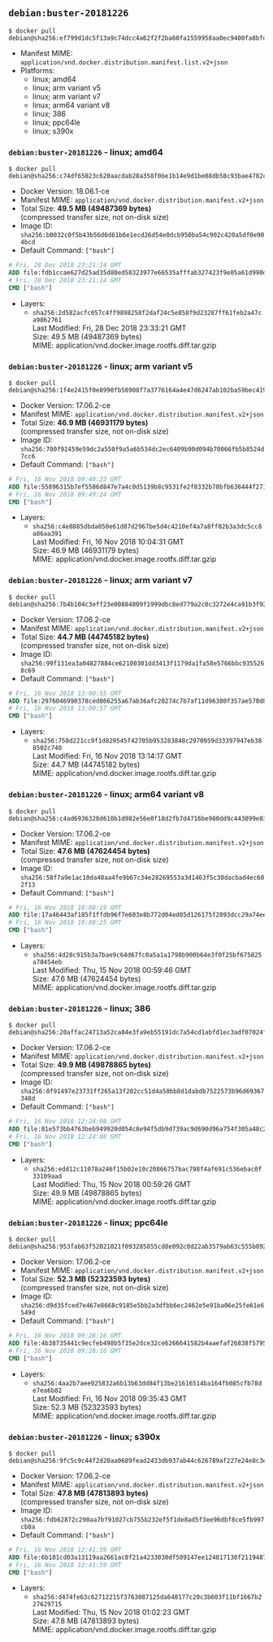 ## `debian:buster-20181226`

```console
$ docker pull debian@sha256:ef799d1dc5f13a9c74dcc4a62f2f2ba60fa1559958aa0ec9400fa8bfdcadf04b
```

-	Manifest MIME: `application/vnd.docker.distribution.manifest.list.v2+json`
-	Platforms:
	-	linux; amd64
	-	linux; arm variant v5
	-	linux; arm variant v7
	-	linux; arm64 variant v8
	-	linux; 386
	-	linux; ppc64le
	-	linux; s390x

### `debian:buster-20181226` - linux; amd64

```console
$ docker pull debian@sha256:c74df65023c620aacdab28a358f0be1b14e9d1be08db58c93bae4782c51aa24e
```

-	Docker Version: 18.06.1-ce
-	Manifest MIME: `application/vnd.docker.distribution.manifest.v2+json`
-	Total Size: **49.5 MB (49487369 bytes)**  
	(compressed transfer size, not on-disk size)
-	Image ID: `sha256:b0032c0f5b43b56d6d61b6e1ecd26d54e0dcb950ba54c902c420a5df0e904bcd`
-	Default Command: `["bash"]`

```dockerfile
# Fri, 28 Dec 2018 23:21:14 GMT
ADD file:fdb1ccae627d25ad35d80ed58323977e66535afffab327423f9e05a61d990d55 in / 
# Fri, 28 Dec 2018 23:21:14 GMT
CMD ["bash"]
```

-	Layers:
	-	`sha256:2d582acfc057c4ff9898258f2daf24c5e858f9d23287ff61feb2a47ca9862761`  
		Last Modified: Fri, 28 Dec 2018 23:33:21 GMT  
		Size: 49.5 MB (49487369 bytes)  
		MIME: application/vnd.docker.image.rootfs.diff.tar.gzip

### `debian:buster-20181226` - linux; arm variant v5

```console
$ docker pull debian@sha256:1f4e2415f0e8990fb58908f7a3776164a4e47d6247ab102ba59bec4192300913
```

-	Docker Version: 17.06.2-ce
-	Manifest MIME: `application/vnd.docker.distribution.manifest.v2+json`
-	Total Size: **46.9 MB (46931179 bytes)**  
	(compressed transfer size, not on-disk size)
-	Image ID: `sha256:700f92459e59dc2a550f9a5a6b534dc2ec6409b90d094b70066fb5b8524d7cc6`
-	Default Command: `["bash"]`

```dockerfile
# Fri, 16 Nov 2018 09:49:23 GMT
ADD file:55896315b7ef5586d847e7a4c0d5139b8c9531fe2f8332b78bfb636444f271bc in / 
# Fri, 16 Nov 2018 09:49:24 GMT
CMD ["bash"]
```

-	Layers:
	-	`sha256:c4e8885dbda050e61d87d2967be5d4c4210ef4a7a8ff02b3a3dc5cc8a86aa391`  
		Last Modified: Fri, 16 Nov 2018 10:04:31 GMT  
		Size: 46.9 MB (46931179 bytes)  
		MIME: application/vnd.docker.image.rootfs.diff.tar.gzip

### `debian:buster-20181226` - linux; arm variant v7

```console
$ docker pull debian@sha256:7b4b104c3eff23e00884809f1999dbc8ed779a2c0c3272e4ca91b3f92d47d6a3
```

-	Docker Version: 17.06.2-ce
-	Manifest MIME: `application/vnd.docker.distribution.manifest.v2+json`
-	Total Size: **44.7 MB (44745182 bytes)**  
	(compressed transfer size, not on-disk size)
-	Image ID: `sha256:99f131ea3a04827884ce62100301dd3413f1179da1fa58e5766bbc9355268c69`
-	Default Command: `["bash"]`

```dockerfile
# Fri, 16 Nov 2018 13:00:55 GMT
ADD file:2976046990378ced866255a67ab36afc20274c7b7af11d96300f357ae570d877 in / 
# Fri, 16 Nov 2018 13:00:57 GMT
CMD ["bash"]
```

-	Layers:
	-	`sha256:758d221cc9f1d829545f42705b953283848c2970959d33397947eb388502c740`  
		Last Modified: Fri, 16 Nov 2018 13:14:17 GMT  
		Size: 44.7 MB (44745182 bytes)  
		MIME: application/vnd.docker.image.rootfs.diff.tar.gzip

### `debian:buster-20181226` - linux; arm64 variant v8

```console
$ docker pull debian@sha256:c4ad6936328d610b1d982e56e0f18d2fb7d4716be980dd9c443099e8356a8a2a
```

-	Docker Version: 17.06.2-ce
-	Manifest MIME: `application/vnd.docker.distribution.manifest.v2+json`
-	Total Size: **47.6 MB (47624454 bytes)**  
	(compressed transfer size, not on-disk size)
-	Image ID: `sha256:58f7a9e1ac10da40aa4fe9b67c34e28269553a3d1463f5c30dacbad4ec602f13`
-	Default Command: `["bash"]`

```dockerfile
# Fri, 16 Nov 2018 10:08:19 GMT
ADD file:17a46443af185f1ffdb96f7e603e8b772d04ed05d126175f2093dcc29a74eea0 in / 
# Fri, 16 Nov 2018 10:08:25 GMT
CMD ["bash"]
```

-	Layers:
	-	`sha256:4d28c915b3a7bae9c64d67fc0a5a1a1798b900b64e3f0f25bf675825a70454eb`  
		Last Modified: Thu, 15 Nov 2018 00:59:46 GMT  
		Size: 47.6 MB (47624454 bytes)  
		MIME: application/vnd.docker.image.rootfs.diff.tar.gzip

### `debian:buster-20181226` - linux; 386

```console
$ docker pull debian@sha256:20affac24713a52ca84e3fa9eb55191dc7a54cd1abfd1ec3adf07024f947ec8c
```

-	Docker Version: 17.06.2-ce
-	Manifest MIME: `application/vnd.docker.distribution.manifest.v2+json`
-	Total Size: **49.9 MB (49878865 bytes)**  
	(compressed transfer size, not on-disk size)
-	Image ID: `sha256:0f91497e23731ff265a13f202cc51d4a50bb8d1dabdb7522573b96d69367348d`
-	Default Command: `["bash"]`

```dockerfile
# Fri, 16 Nov 2018 12:24:08 GMT
ADD file:81e573bb4763beb949920d054c8e94f5db9d739ac9d690d96a754f305a48c262 in / 
# Fri, 16 Nov 2018 12:24:08 GMT
CMD ["bash"]
```

-	Layers:
	-	`sha256:edd12c11078a246f15b02e10c20866757bac798f4af691c536ebac0f33109aad`  
		Last Modified: Thu, 15 Nov 2018 00:59:26 GMT  
		Size: 49.9 MB (49878865 bytes)  
		MIME: application/vnd.docker.image.rootfs.diff.tar.gzip

### `debian:buster-20181226` - linux; ppc64le

```console
$ docker pull debian@sha256:953fab63f52021021f093285855cd8e092c0d22ab3579ab63c555b092416dd4f
```

-	Docker Version: 17.06.2-ce
-	Manifest MIME: `application/vnd.docker.distribution.manifest.v2+json`
-	Total Size: **52.3 MB (52323593 bytes)**  
	(compressed transfer size, not on-disk size)
-	Image ID: `sha256:d9d35fced7e467e8668c9185e5bb2a3dfbb6ec2462e5e91ba06e25fe61e6549d`
-	Default Command: `["bash"]`

```dockerfile
# Fri, 16 Nov 2018 09:28:16 GMT
ADD file:4b38735441c9ecfeb498b5f35e2dce32ce6266641582b4aaefaf26838f579582 in / 
# Fri, 16 Nov 2018 09:28:16 GMT
CMD ["bash"]
```

-	Layers:
	-	`sha256:4aa2b7aee025832a6b13b63dd84f13be21616514ba164fb085cfb78de7ea6b82`  
		Last Modified: Fri, 16 Nov 2018 09:35:43 GMT  
		Size: 52.3 MB (52323593 bytes)  
		MIME: application/vnd.docker.image.rootfs.diff.tar.gzip

### `debian:buster-20181226` - linux; s390x

```console
$ docker pull debian@sha256:9fc5c9c44f2d20aa0689fead2433db937ab44c626789af227e24e8c3ece33485
```

-	Docker Version: 17.06.2-ce
-	Manifest MIME: `application/vnd.docker.distribution.manifest.v2+json`
-	Total Size: **47.8 MB (47813893 bytes)**  
	(compressed transfer size, not on-disk size)
-	Image ID: `sha256:fdb62872c290aa7bf91027cb755b232ef5f1de8ad5f3ee96dbf8ce5fb997cb8a`
-	Default Command: `["bash"]`

```dockerfile
# Fri, 16 Nov 2018 12:41:59 GMT
ADD file:6b181cd03a13119aa2661ac8f21a4233030df509147ee124817130f21194874b in / 
# Fri, 16 Nov 2018 12:41:59 GMT
CMD ["bash"]
```

-	Layers:
	-	`sha256:d474fe63c62712215f3763087125da648177c20c3b603f11bf1667b227629715`  
		Last Modified: Thu, 15 Nov 2018 01:02:23 GMT  
		Size: 47.8 MB (47813893 bytes)  
		MIME: application/vnd.docker.image.rootfs.diff.tar.gzip
